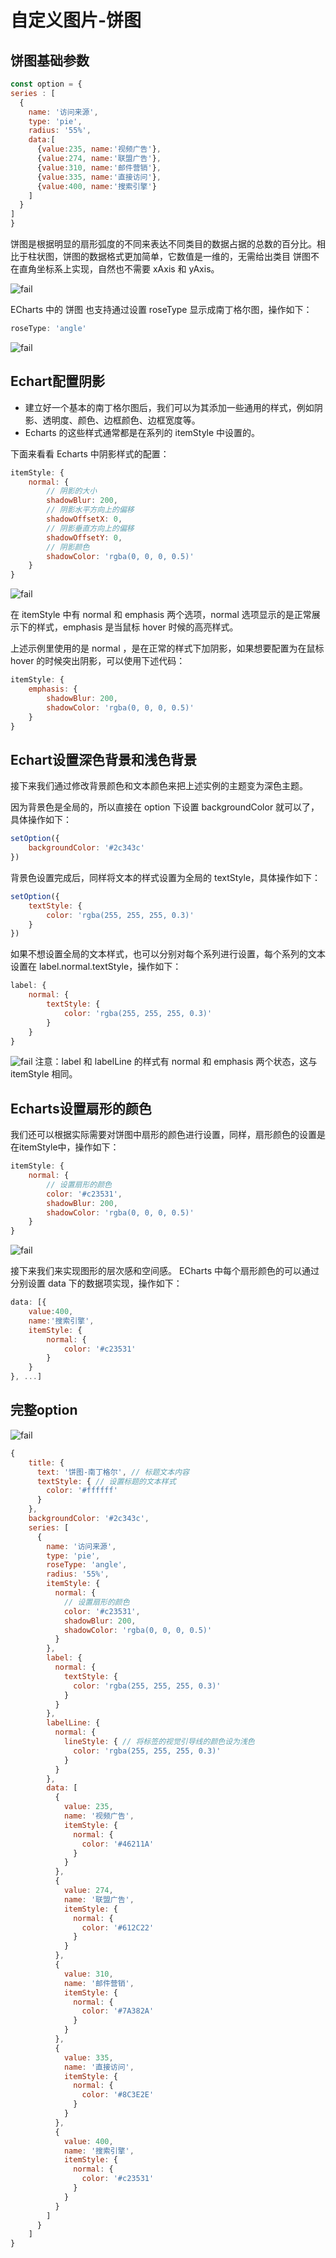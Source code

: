 # 自定义图片-饼图

## 饼图基础参数
```js
const option = {
series : [
  {
    name: '访问来源',
    type: 'pie',
    radius: '55%',
    data:[
      {value:235, name:'视频广告'},
      {value:274, name:'联盟广告'},
      {value:310, name:'邮件营销'},
      {value:335, name:'直接访问'},
      {value:400, name:'搜索引擎'}
    ]
  }
]
}
```
饼图是根据明显的扇形弧度的不同来表达不同类目的数据占据的总数的百分比。相比于柱状图，饼图的数据格式更加简单，它数值是一维的，无需给出类目
饼图不在直角坐标系上实现，自然也不需要 xAxis 和 yAxis。

![fail](img/2.1.png)

ECharts 中的 饼图 也支持通过设置 roseType 显示成南丁格尔图，操作如下：
```js
roseType: 'angle'
```

![fail](img/2.2.png)

## Echart配置阴影
- 建立好一个基本的南丁格尔图后，我们可以为其添加一些通用的样式，例如阴影、透明度、颜色、边框颜色、边框宽度等。
- Echarts 的这些样式通常都是在系列的 itemStyle 中设置的。

下面来看看 Echarts 中阴影样式的配置：
```js
itemStyle: {
    normal: {
        // 阴影的大小
        shadowBlur: 200,
        // 阴影水平方向上的偏移
        shadowOffsetX: 0,
        // 阴影垂直方向上的偏移
        shadowOffsetY: 0,
        // 阴影颜色
        shadowColor: 'rgba(0, 0, 0, 0.5)'
    }
}
```

![fail](img/2.3.png)

在 itemStyle 中有 normal 和 emphasis 两个选项，normal 选项显示的是正常展示下的样式，emphasis 是当鼠标 hover 时候的高亮样式。

上述示例里使用的是 normal ，是在正常的样式下加阴影，如果想要配置为在鼠标 hover 的时候突出阴影，可以使用下述代码：

```js
itemStyle: {
    emphasis: {
        shadowBlur: 200,
        shadowColor: 'rgba(0, 0, 0, 0.5)'
    }
}
```

## Echart设置深色背景和浅色背景
接下来我们通过修改背景颜色和文本颜色来把上述实例的主题变为深色主题。

因为背景色是全局的，所以直接在 option 下设置 backgroundColor 就可以了，具体操作如下：
```js
setOption({
    backgroundColor: '#2c343c'
})
```

背景色设置完成后，同样将文本的样式设置为全局的 textStyle，具体操作如下：
```js
setOption({
    textStyle: {
        color: 'rgba(255, 255, 255, 0.3)'
    }
})
```

如果不想设置全局的文本样式，也可以分别对每个系列进行设置，每个系列的文本设置在 label.normal.textStyle，操作如下：
```js
label: {
    normal: {
        textStyle: {
            color: 'rgba(255, 255, 255, 0.3)'
        }
    }
}
```
![fail](img/2.4.png)
注意：label 和 labelLine 的样式有 normal 和 emphasis 两个状态，这与 itemStyle 相同。


## Echarts设置扇形的颜色
我们还可以根据实际需要对饼图中扇形的颜色进行设置，同样，扇形颜色的设置是在itemStyle中，操作如下：
```js
itemStyle: {
    normal: {
        // 设置扇形的颜色
        color: '#c23531',
        shadowBlur: 200,
        shadowColor: 'rgba(0, 0, 0, 0.5)'
    }
}
```

![fail](img/2.5.png)

接下来我们来实现图形的层次感和空间感。
ECharts 中每个扇形颜色的可以通过分别设置 data 下的数据项实现，操作如下：
```js
data: [{
    value:400,
    name:'搜索引擎',
    itemStyle: {
        normal: {
            color: '#c23531'
        }
    }
}, ...]
```

## 完整option
![fail](img/2.6.png)

```js
{
    title: {
      text: '饼图-南丁格尔', // 标题文本内容
      textStyle: { // 设置标题的文本样式
        color: '#ffffff'
      }
    },
    backgroundColor: '#2c343c',
    series: [
      {
        name: '访问来源',
        type: 'pie',
        roseType: 'angle',
        radius: '55%',
        itemStyle: {
          normal: {
            // 设置扇形的颜色
            color: '#c23531',
            shadowBlur: 200,
            shadowColor: 'rgba(0, 0, 0, 0.5)'
          }
        },
        label: {
          normal: {
            textStyle: {
              color: 'rgba(255, 255, 255, 0.3)'
            }
          }
        },
        labelLine: {
          normal: {
            lineStyle: { // 将标签的视觉引导线的颜色设为浅色
              color: 'rgba(255, 255, 255, 0.3)'
            }
          }
        },
        data: [
          {
            value: 235,
            name: '视频广告',
            itemStyle: {
              normal: {
                color: '#46211A'
              }
            }
          },
          {
            value: 274,
            name: '联盟广告',
            itemStyle: {
              normal: {
                color: '#612C22'
              }
            }
          },
          {
            value: 310,
            name: '邮件营销',
            itemStyle: {
              normal: {
                color: '#7A382A'
              }
            }
          },
          {
            value: 335,
            name: '直接访问',
            itemStyle: {
              normal: {
                color: '#8C3E2E'
              }
            }
          },
          {
            value: 400,
            name: '搜索引擎',
            itemStyle: {
              normal: {
                color: '#c23531'
              }
            }
          }
        ]
      }
    ]
}
```